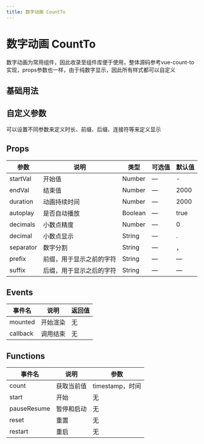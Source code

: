 ```yaml
---
title: 数字动画 CountTo
---
```


<f-back-top></f-back-top>

# 数字动画 CountTo

数字动画为常用组件，因此收录至组件库便于使用，整体源码参考vue-count-to实现，props参数也一样，由于纯数字显示，因此所有样式都可以自定义

## 基础用法

<preview path="./demo/CountTo/Basic.vue"></preview>

## 自定义参数

可以设置不同参数来定义时长、前缀、后缀、连接符等来定义显示

<preview path="./demo/CountTo/Options.vue"></preview>

## Props

| 参数      | 说明                     | 类型    | 可选值 | 默认值 |
| --------- | ------------------------ | ------- | ------ | ------ |
| startVal  | 开始值                   | Number  | —      | -      |
| endVal    | 结束值                   | Number  | —      | 2000   |
| duration  | 动画持续时间             | Number  | —      | 2000   |
| autoplay  | 是否自动播放             | Boolean | —      | true   |
| decimals  | 小数点精度               | Number  | —      | 0      |
| decimal   | 小数点显示               | String  | —      | .      |
| separator | 数字分割                 | String  | —      | ，     |
| prefix    | 前缀，用于显示之前的字符 | String  | —      | —      |
| suffix    | 后缀，用于显示之后的字符 | String  | —      | —      |

## Events

| 事件名   | 说明     | 返回值 |
| -------- | -------- | ------ |
| mounted  | 开始渲染 | 无     |
| callback | 调用结束 | 无     |

## Functions

| 事件名      | 说明       | 参数            |
| ----------- | ---------- | --------------- |
| count       | 获取当前值 | timestamp，时间 |
| start       | 开始       | 无              |
| pauseResume | 暂停和启动 | 无              |
| reset       | 重置       | 无              |
| restart     | 重启       | 无              |
